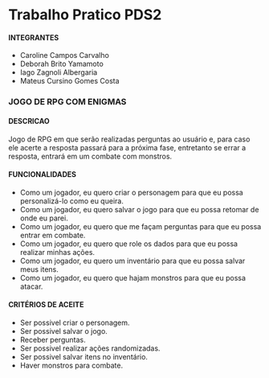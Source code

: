 # Trabalho Pratico PDS2
<h4>INTEGRANTES</h4>

- Caroline Campos Carvalho
- Deborah Brito Yamamoto
- Iago Zagnoli Albergaria
- Mateus Cursino Gomes Costa

<h3>JOGO DE RPG COM ENIGMAS</h3>

<h4>DESCRICAO</h4>

Jogo de RPG em que serão realizadas perguntas ao usuário e, para caso ele acerte a resposta passará 
para a próxima fase, entretanto se errar a resposta, entrará em um combate com monstros.

<h4>FUNCIONALIDADES</h4>

- Como um jogador, eu quero criar o personagem para que eu possa personalizá-lo como eu queira.
- Como um jogador, eu quero salvar o jogo para que eu possa retomar de onde eu parei.
- Como um jogador, eu quero que me façam perguntas para que eu possa entrar em combate.
- Como um jogador, eu quero que role os dados para que eu possa realizar minhas ações.
- Como um jogador, eu quero um inventário para que eu possa salvar meus itens.
- Como um jogador, eu quero que hajam monstros para que eu possa atacar.

<h4>CRITÉRIOS DE ACEITE</h4>

- Ser possivel criar o personagem.
- Ser possivel salvar o jogo.
- Receber perguntas.
- Ser possivel realizar ações randomizadas. 
- Ser possivel salvar itens no inventário.
- Haver monstros para combate.
